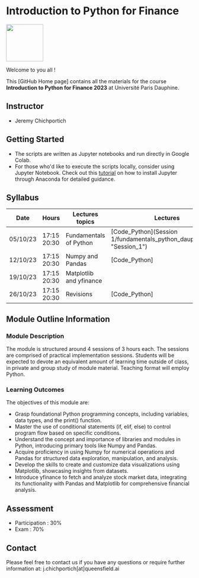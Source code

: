 # Introduction to Python for Finance

<img src="[https://drive.google.com/uc?export=view&id=1gmxxmwCR1WXK0IYtNqvE4QXFleznWqQO](https://www.google.com/url?sa=i&url=https%3A%2F%2Ffr.m.wikipedia.org%2Fwiki%2FFichier%3ADauphine_logo_2019_-_Bleu.png&psig=AOvVaw2Mwwf9vjwtqV-QxTN4NZpf&ust=1695390117615000&source=images&cd=vfe&opi=89978449&ved=0CBAQjRxqFwoTCJjJtL_qu4EDFQAAAAAdAAAAABAE)" height="100"/>

Welcome to you all !

This [GitHub Home page] contains all the materials for the course **Introduction to Python for Finance 2023** at Université Paris Dauphine.

## Instructor

* Jeremy Chichportich

## Getting Started
* The scripts are written as Jupyter notebooks and run directly in Google Colab.
* For those who'd like to execute the scripts locally, consider using Jupyter Notebook. Check out this [tutorial](https://test-jupyter.readthedocs.io/en/latest/install.html) on how to install Jupyter through Anaconda for detailed guidance.

## Syllabus 

| Date    | Hours | Lectures topics  | Lectures | Corrected Lectures
|----------| ----------- | ----------- | ----------- |  ----------- | 
| 05/10/23 | 17:15<br>20:30 |  Fundamentals of Python | [Code_Python](Session 1/fundamentals_python_dauphine.ipynb "Session_1")  <br/> 
| 12/10/23 | 17:15<br>20:30 | Numpy and Pandas| [Code_Python]  <br/> 
| 19/10/23 | 17:15<br>20:30 | Matplotlib and yfinance |   <br/>
| 26/10/23 | 17:15<br>20:30  | Revisions | [Code_Python]  <br/>


## Module Outline Information

### Module Description
The module is structured around 4 sessions of 3 hours each. The sessions are comprised of practical implementation sessions. Students will be expected to devote an equivalent amount of learning time outside of class, in private and group study of module material. Teaching format will employ Python.


### Learning Outcomes 

The objectives of this module are:
* Grasp foundational Python programming concepts, including variables, data types, and the print() function.
* Master the use of conditional statements (if, elif, else) to control program flow based on specific conditions. 
* Understand the concept and importance of libraries and modules in Python, introducing primary tools like Numpy and Pandas.
* Acquire proficiency in using Numpy for numerical operations and Pandas for structured data exploration, manipulation, and analysis.
* Develop the skills to create and customize data visualizations using Matplotlib, showcasing insights from datasets.
* Introduce yfinance to fetch and analyze stock market data, integrating its functionality with Pandas and Matplotlib for comprehensive financial analysis.


## Assessment 

* Participation : 30%
* Exam : 70% 


## Contact

Please feel free to contact us if you have any questions or require further information at: j.chichportich[at]queensfield.ai
